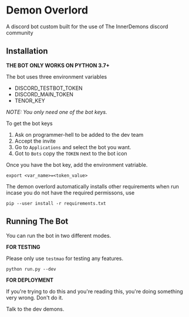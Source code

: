 # Demon Overlord



A discord bot custom built for the use of The InnerDemons discord community 



## Installation

**THE BOT ONLY WORKS ON PYTHON 3.7+**

The bot uses three environment variables

- DISCORD_TESTBOT_TOKEN
- DISCORD_MAIN_TOKEN
- TENOR_KEY



*NOTE: You only need one of the bot keys.*

To get the bot keys

1. Ask on programmer-hell to be added to the dev team
2. Accept the invite
3. Go to `Applications` and select the bot you want.
4. Got to `Bots` copy the `TOKEN` next to the bot icon



Once you have the bot key, add the environment vatriable.

`export <var_name>=<token_value>`



The demon overlord automatically installs other requirements when run incase you do not have the required permissons, use 

`pip --user install -r requirements.txt`


## Running The Bot



You can run the bot in two different modes. 

**FOR TESTING**

Please only use `testmao` for testing any features. 

`python run.py --dev`



**FOR DEPLOYMENT** 

If you're trying to do this and you're reading this, you're doing something very wrong. Don't do it.

Talk to the dev demons.
